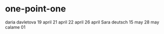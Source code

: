 # one-point-one
daria davletova
19 april
21 april
22 april
26 april
Sara deutsch
15 may
28 may
calame
01
